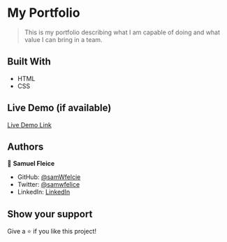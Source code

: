 # My Portfolio

> This is my portfolio describing what I am capable of doing and what value I can bring in a team.


## Built With

- HTML
- CSS

## Live Demo (if available)

[Live Demo Link](https://htmlpreview.github.io/?https://github.com/samWfelice/Portfolio/blob/mobile-skeleton/index.html)


## Authors

👤 **Samuel Fleice**

- GitHub: [@samWfelcie](https://github.com/samWfelice)
- Twitter: [@samwfelice](https://twitter.com/samwfelice)
- LinkedIn: [LinkedIn](https://www.linkedin.com/in/samfelice/)

## Show your support

Give a ⭐️ if you like this project!
